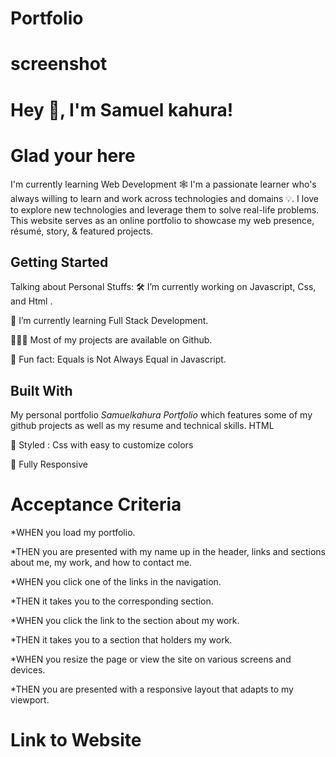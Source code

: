 # Portfolio
# screenshot



# Hey 👋, I'm Samuel kahura!

# Glad your here

I'm currently learning Web Development 🕸️ I'm a passionate learner who's always willing to learn and work across technologies and domains 💡. I love to explore new technologies and leverage them to solve real-life problems. This website serves as an online portfolio to showcase my web presence, résumé, story, & featured projects.

## Getting Started

Talking about Personal Stuffs:
🛠 I’m currently working on Javascript, Css, and Html .

🚀 I’m currently learning Full Stack Development.

👨🏻‍💻 Most of my projects are available on Github.

👾 Fun fact: Equals is Not Always Equal in Javascript.

## Built With

My personal portfolio _Samuelkahura Portfolio_ which features some of my github projects as well as my resume and technical skills.
HTML

🎨 Styled : Css with easy to customize colors

📱 Fully Responsive

# Acceptance Criteria

\*WHEN you load my portfolio.

\*THEN you are presented with my name up in the header, links and sections about me, my work, and how to contact me.

\*WHEN you click one of the links in the navigation.

\*THEN it takes you to the corresponding section.

\*WHEN you click the link to the section about my work.

\*THEN it takes you to a section that holders my work.

\*WHEN you resize the page or view the site on various screens and devices.

\*THEN you are presented with a responsive layout that adapts to my viewport.

# Link to Website


